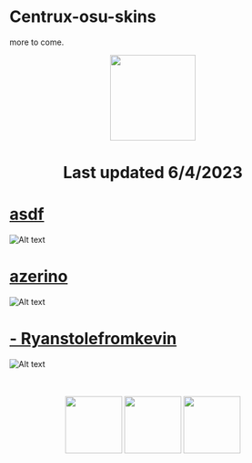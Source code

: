 # Centrux-osu-skins
more to come.

<p align="center">
  <img width="150" height="150" src="https://i.imgur.com/46v6bQZ.png">
</p>
<h1 align="center">Last updated 6/4/2023</h1>


# [asdf](https://drive.google.com/file/d/1J6p_pavHMGszWg8C42c303vbOuRC-mZ6/view)
![Alt text](https://i.imgur.com/kNKlmSe.jpg://full/path/to/img.jpg "Optional title")

# [azerino](https://drive.google.com/file/d/1_zQlU0XAsAp-GBb7bIWlAlIGR5AYjYhK/view)
![Alt text](https://i.imgur.com/NjuGObs.jpg://full/path/to/img.jpg "Optional title")

# [- Ryanstolefromkevin](https://drive.google.com/file/d/18I-101_6xy_NHD7fUnBDCQp0N79OsS28/view)
![Alt text](https://i.imgur.com/wZzlmXw.jpg://full/path/to/img.jpg "Optional title")

<p align="center">
  <br></br>
  <a href="https://www.twitch.tv/centruxen">
  <img src="https://i.imgur.com/HM030lk.png" 
       width="100" 
       height="100"></a>
<a href="https://www.youtube.com/@centruxen1302">
  <img src="https://i.imgur.com/YWbDUUy.png"  
       width="100" 
       height="100"></a>
<a href="https://osu.ppy.sh/users/5426769">
  <img src="https://i.imgur.com/Eso7GX6.png" 
       width="100" 
       height="100"></a>
